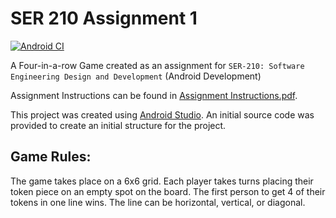 # SER 210 Assignment 1

[![Android CI](https://github.com/LittleTealeaf/SER-210-Assignment-01/actions/workflows/android.yml/badge.svg)](https://github.com/LittleTealeaf/SER-210-Assignment-01/actions/workflows/android.yml)

A Four-in-a-row Game created as an assignment for `SER-210: Software Engineering Design and Development` (Android Development)

Assignment Instructions can be found in [Assignment Instructions.pdf](Assignment%20Instructions.pdf).

This project was created using [Android Studio](https://developer.android.com/studio). An initial source code was provided to create an initial structure for the project.

## Game Rules:

The game takes place on a 6x6 grid. Each player takes turns placing their token piece on an empty spot on the board. The first person to get 4 of their tokens in one line wins. The line can be horizontal, vertical, or diagonal.
